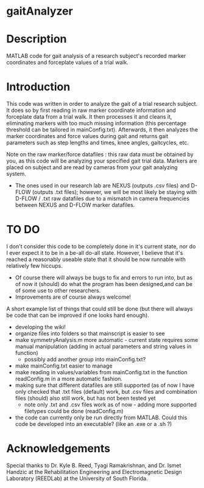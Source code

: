 # gaitAnalyzer

# Description 
MATLAB code for gait analysis of a research subject's recorded marker coordinates and forceplate values of a trial walk.

# Introduction

This code was written in order to analyze the gait of a trial research subject. It does so by first reading in raw marker coordinate
information and forceplate data from a trial walk. It then processes it and cleans it, eliminating markers with
too much missing information (this percentage threshold can be tailored in mainConfig.txt). Afterwards, it then analyzes the 
marker coordinates and force values during gait and returns gait parameters such as step lengths and times, knee angles, 
gaitcycles, etc.

Note on the raw marker/force datafiles : this raw data must be obtained by you, as this code will be analyzing your specified gait 
trial data. Markers are placed on subject and are read by cameras from your gait analyzing system.  
 - The ones used in our research lab are NEXUS (outputs .csv files) and D-FLOW (outputs .txt files); however, we will be most likely be staying with D-FLOW / .txt raw datafiles due to a mismatch in camera frequencies between NEXUS and D-FLOW marker datafiles.

# TO DO 

I don't consider this code to be completely done in it's current state, nor do I ever expect it to be in a be-all do-all state.
However, I believe that it's reached a reasonably useable state that it should be now runnable with relatively few hiccups. 
 - Of course there will always be bugs to fix and errors to run into, but as of now it (should) do what the program has been designed,and can be of some use to other researchers. 
 - Improvements are of course always welcome!

A short example list of things that could still be done (but there will always be code that can be improved if one looks hard
enough).

- developing the wiki!
- organize files into folders so that mainscript is easier to see
- make symmetryAnalysis.m more automatic - current state requires some manual manipulation (adding in actual parameters and string values in function)
  - possibly add another group into mainConfig.txt?
- make mainConfig.txt easier to manage
- make reading in values/variables from mainConfig.txt in the function readConfig.m in a more automatic fashion.
- making sure that different datafiles are still supported (as of now I have only checked that .txt files (default) work, but
  .csv files and combination files (should) also still work, but has not been tested yet 
    - note only .txt and .csv files work as of now - adding more supported filetypes could be done (readConfig.m)
 - the code can currently only be run directly from MATLAB. Could this code be developed into an executable? (like an .exe or a .sh ?)


# Acknowledgements
Special thanks to Dr. Kyle B. Reed, Tyagi Ramakrishnan, and Dr. Ismet Handzic at the Rehabilitation Engineering and 
Electromagnetic Design Laboratory (REEDLab) at the University of South Florida.

